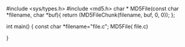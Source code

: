 
#include <sys/types.h>
#include <md5.h>
char *
     MD5File(const char *filename, char *buf){
         return (MD5FileChunk(filename, buf, 0, 0));
     };

int main()
{
  const char *filename="file.c";
    MD5File( file.c)

}
